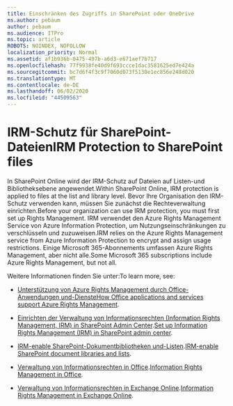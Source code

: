 ```yaml
---
title: Einschränken des Zugriffs in SharePoint oder OneDrive
ms.author: pebaum
author: pebaum
ms.audience: ITPro
ms.topic: article
ROBOTS: NOINDEX, NOFOLLOW
localization_priority: Normal
ms.assetid: af1b936b-0475-497b-a6d3-e671aef7b717
ms.openlocfilehash: 77f9938fe40d9f693ccce1dac3581625ed7e424a
ms.sourcegitcommit: bc7d6f4f3c9f7060d073f5130e1ec856e248d020
ms.translationtype: MT
ms.contentlocale: de-DE
ms.lasthandoff: 06/02/2020
ms.locfileid: "44509563"
---
```

# <a name="irm-protection-to-sharepoint-files"></a><span data-ttu-id="c6e88-102">IRM-Schutz für SharePoint-Dateien</span><span class="sxs-lookup"><span data-stu-id="c6e88-102">IRM Protection to SharePoint files</span></span>


<span data-ttu-id="c6e88-103">In SharePoint Online wird der IRM-Schutz auf Dateien auf Listen-und Bibliotheksebene angewendet.</span><span class="sxs-lookup"><span data-stu-id="c6e88-103">Within SharePoint Online, IRM protection is applied to files at the list and library level.</span></span> <span data-ttu-id="c6e88-104">Bevor Ihre Organisation den IRM-Schutz verwenden kann, müssen Sie zunächst die Rechteverwaltung einrichten.</span><span class="sxs-lookup"><span data-stu-id="c6e88-104">Before your organization can use IRM protection, you must first set up Rights Management.</span></span> <span data-ttu-id="c6e88-105">IRM verwendet den Azure Rights Management Service von Azure Information Protection, um Nutzungseinschränkungen zu verschlüsseln und zuzuweisen.</span><span class="sxs-lookup"><span data-stu-id="c6e88-105">IRM relies on the Azure Rights Management service from Azure Information Protection to encrypt and assign usage restrictions.</span></span> <span data-ttu-id="c6e88-106">Einige Microsoft 365-Abonnements umfassen Azure Rights Management, aber nicht alle.</span><span class="sxs-lookup"><span data-stu-id="c6e88-106">Some Microsoft 365 subscriptions include Azure Rights Management, but not all.</span></span> 

<span data-ttu-id="c6e88-107">Weitere Informationen finden Sie unter:</span><span class="sxs-lookup"><span data-stu-id="c6e88-107">To learn more, see:</span></span>

- <span data-ttu-id="c6e88-108">[Unterstützung von Azure Rights Management durch Office-Anwendungen und-Dienste](https://docs.microsoft.com/azure/information-protection/understand-explore/office-apps-services-support)</span><span class="sxs-lookup"><span data-stu-id="c6e88-108">[How Office applications and services support Azure Rights Management](https://docs.microsoft.com/azure/information-protection/understand-explore/office-apps-services-support).</span></span>

- <span data-ttu-id="c6e88-109">[Einrichten der Verwaltung von Informationsrechten (Information Rights Management, IRM) in SharePoint Admin Center](https://docs.microsoft.com/microsoft-365/compliance/set-up-irm-in-sp-admin-center).</span><span class="sxs-lookup"><span data-stu-id="c6e88-109">[Set up Information Rights Management (IRM) in SharePoint admin center](https://docs.microsoft.com/microsoft-365/compliance/set-up-irm-in-sp-admin-center).</span></span>

- <span data-ttu-id="c6e88-110">[IRM-enable SharePoint-Dokumentbibliotheken und-Listen](https://docs.microsoft.com/microsoft-365/compliance/set-up-irm-in-sp-admin-center#irm-enable-sharepoint-document-libraries-and-lists).</span><span class="sxs-lookup"><span data-stu-id="c6e88-110">[IRM-enable SharePoint document libraries and lists](https://docs.microsoft.com/microsoft-365/compliance/set-up-irm-in-sp-admin-center#irm-enable-sharepoint-document-libraries-and-lists).</span></span>

- <span data-ttu-id="c6e88-111">[Verwaltung von Informationsrechten in Office](https://support.office.com/Article/Information-Rights-Management-in-Office-c7a70797-6b1e-493f-acf7-92a39b85e30c).</span><span class="sxs-lookup"><span data-stu-id="c6e88-111">[Information Rights Management in Office](https://support.office.com/Article/Information-Rights-Management-in-Office-c7a70797-6b1e-493f-acf7-92a39b85e30c).</span></span>

- <span data-ttu-id="c6e88-112">[Verwaltung von Informationsrechten in Exchange Online](https://docs.microsoft.com/microsoft-365/compliance/information-rights-management-in-exchange-online).</span><span class="sxs-lookup"><span data-stu-id="c6e88-112">[Information Rights Management in Exchange Online](https://docs.microsoft.com/microsoft-365/compliance/information-rights-management-in-exchange-online).</span></span>


